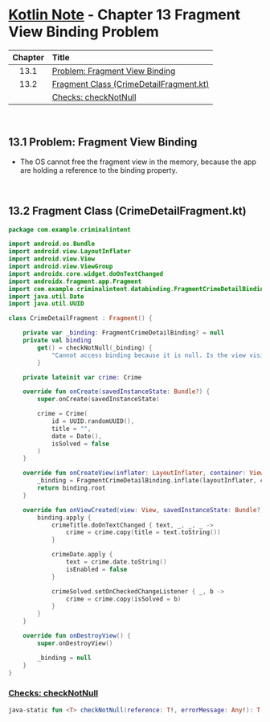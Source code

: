 # [Kotlin Note](../../README.md) - Chapter 13 Fragment View Binding Problem
| Chapter | Title |
| :-: | :- |
| 13.1 | [Problem: Fragment View Binding](#131-problem-fragment-view-binding) |
| 13.2 | [Fragment Class (CrimeDetailFragment.kt)](#132-fragment-class-crimedetailfragmentkt) |
|  | [Checks: checkNotNull](#checks-checknotnull) |

<br />

## 13.1 Problem: Fragment View Binding
- The OS cannot free the fragment view in the memory, because the app are holding a reference to the binding property.

<br />

## 13.2 Fragment Class (CrimeDetailFragment.kt)
```kotlin
package com.example.criminalintent

import android.os.Bundle
import android.view.LayoutInflater
import android.view.View
import android.view.ViewGroup
import androidx.core.widget.doOnTextChanged
import androidx.fragment.app.Fragment
import com.example.criminalintent.databinding.FragmentCrimeDetailBinding
import java.util.Date
import java.util.UUID

class CrimeDetailFragment : Fragment() {

    private var _binding: FragmentCrimeDetailBinding? = null
    private val binding
        get() = checkNotNull(_binding) {
            "Cannot access binding because it is null. Is the view visible?"
        }

    private lateinit var crime: Crime

    override fun onCreate(savedInstanceState: Bundle?) {
        super.onCreate(savedInstanceState)

        crime = Crime(
            id = UUID.randomUUID(),
            title = "",
            date = Date(),
            isSolved = false
        )
    }

    override fun onCreateView(inflater: LayoutInflater, container: ViewGroup?, savedInstanceState: Bundle?): View? {
        _binding = FragmentCrimeDetailBinding.inflate(layoutInflater, container, false)
        return binding.root
    }

    override fun onViewCreated(view: View, savedInstanceState: Bundle?) {
        binding.apply {
            crimeTitle.doOnTextChanged { text, _, _, _ ->
                crime = crime.copy(title = text.toString())
            }

            crimeDate.apply {
                text = crime.date.toString()
                isEnabled = false
            }

            crimeSolved.setOnCheckedChangeListener { _, b ->
                crime = crime.copy(isSolved = b)
            }
        }
    }

    override fun onDestroyView() {
        super.onDestroyView()

        _binding = null
    }
}
```

### [Checks: checkNotNull](https://developer.android.com/reference/kotlin/androidx/test/espresso/intent/Checks#checkNotNull(T,java.lang.Object))
```kotlin
java-static fun <T> checkNotNull(reference: T!, errorMessage: Any!): T!
```

<br />
